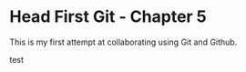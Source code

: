 # Head First Git - Chapter 5

This is my first attempt at collaborating using Git and Github.

test
